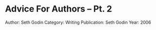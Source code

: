 # Advice For Authors – Pt. 2

Author: Seth Godin
Category: Writing
Publication: Seth Godin
Year: 2006